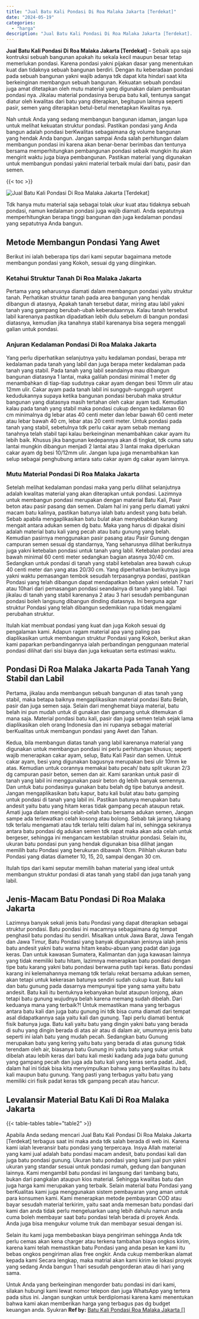 ```yaml
---
title: "Jual Batu Kali Pondasi Di Roa Malaka Jakarta [Terdekat]"
date: "2024-05-19"
categories: 
  - "harga"
description: "Jual Batu Kali Pondasi Di Roa Malaka Jakarta [Terdekat]. Untuk Anda yang berkeinginan mengorder batu pondasi ini dari kami, silakan hubungi kami lewat nomor..."
---
```


**Jual Batu Kali Pondasi Di Roa Malaka Jakarta \[Terdekat\]** – Sebaik apa saja kontruksi sebuah bangunan apakah itu sekala kecil maupun besar tetap memerlukan pondasi. Karena pondasi yakni pijakan dasar yang menentukan kuat dan tidaknya sebuah bangunan berdiri. Dengan itu keberadaan pondasi pada sebuah bangunan yakni wajib adanya tdk dapat kita hindari saat kita berkeinginan membangun sebuah bangunan. Kekuatan sebuah pondasi juga amat ditetapkan oleh mutu material yang digunakan dalam pembuatan pondasi nya. Jikalau material pondasinya berupa batu kali, tentunya sangat diatur oleh kwalitas dari batu yang diterapkan, begitupun lainnya seperti pasir, semen yang diterapkan betul-betul menetapkan Kwalitas nya.

Nah untuk Anda yang sedang membangun bangunan idaman, jangan lupa untuk melihat kekuatan struktur pondasi. Pastikan pondasi yang Anda bangun adalah pondasi berKwalitas sebagaimana dg volume bangunan yang hendak Anda bangun. Jangan sampai Anda salah perhitungan dalam membangun pondasi ini karena akan benar-benar berimbas dan tentunya bersama memperhitungkan pembangunan pondasi sebaik mungkin itu akan mengirit waktu juga biaya pembangunan. Pastikan material yang digunakan untuk membangun pondasi yakni material terbaik mulai dari batu, pasir dan semen.

{{< toc >}}

![Jual Batu Kali Pondasi Di Roa Malaka Jakarta [Terdekat]](/images/jual-batu-kali-20.png)

Tdk hanya mutu material saja sebagai tolak ukur kuat atau tidaknya sebuah pondasi, namun kedalaman pondasi juga wajib diamati. Anda sepatutnya memperhitungkan berapa tinggi bangunan dan juga kedalaman pondasi yang sepatutnya Anda bangun.

## Metode Membangun Pondasi Yang Awet

Berikut ini ialah beberapa tips dari kami seputar bagaimana metode membangun pondasi yang Kokoh, sesuai dg yang diinginkan.

### Ketahui Struktur Tanah Di Roa Malaka Jakarta

Pertama yang seharusnya diamati dalam membangun pondasi yaitu struktur tanah. Perhatikan struktur tanah pada area bangunan yang hendak dibangun di atasnya, Apakah tanah tersebut datar, miring atau labil yakni tanah yang gampang berubah-ubah keberadaannya. Kalau tanah tersebut labil karenanya pastikan dipadatkan lebih dulu sebelum di bangun pondasi diatasnya, kemudian jika tanahnya stabil karenanya bisa segera menggali galian untuk pondasi.

### Anjuran Kedalaman Pondasi Di Roa Malaka Jakarta

Yang perlu diperhatikan selanjutnya yaitu kedalaman pondasi, berapa mtr kedalaman pada tanah yang labil dan juga berapa meter kedalaman pada tanah yang stabil. Pada tanah yang labil seandainya mau dibangun bangunan diatasnya 1 lantai, maka galilah pondasi minimal 1 meter dg menambahkan di tiap-tiap sudutnya cakar ayam dengan besi 10mm ulir atau 12mm ulir. Cakar ayam pada tanah labil ini sungguh-sungguh urgent kedudukannya supaya ketika bangunan pondasi berubah maka struktur bangunan yang diatasnya masih tertahan oleh cakar ayam tadi. Kemudian kalau pada tanah yang stabil maka pondasi cukup dengan kedalaman 60 cm minimalnya dg lebar atas 40 centi meter dan lebar bawah 60 centi meter atau lebar bawah 40 cm, lebar atas 20 centi meter. Untuk pondasi pada tanah yang stabil, sebetulnya tdk perlu cakar ayam sebab memang tanahnya telah stabil tapi kalau berkeinginan menambahkan cakar ayam itu lebih baik. Khusus jika bangunan kedepannya akan di tingkat, tdk cuma satu lantai mungkin dibangun menjadi 2 lantai atau 3 lantai maka diperlukan cakar ayam dg besi 10/12mm ulir. Jangan lupa juga menambahkan kan selup sebagai penghubung antara satu cakar ayam dg cakar ayam lainnya.

### Mutu Material Pondasi Di Roa Malaka Jakarta

Setelah melihat kedalaman pondasi maka yang perlu dilihat selanjutnya adalah kwalitas material yang akan diterapkan untuk pondasi. Lazimnya untuk membangun pondasi merupakan dengan material Batu Kali, Pasir beton atau pasir pasang dan semen. Dalam hal ini yang perlu diamati yakni macam batu kalinya, pastikan batunya ialah batu andesit yang batu belah. Sebab apabila mengaplikasikan batu bulat akan menyebabkan kurang mengait antara adukan semen dg batu. Maka yang harus di dipakai disini adalah material batu kali yang pecah atau batu gunung yang belah. Kemudian pasirnya menggunakan pasir pasang atau Pasir Gunung dengan campuran semen sesuai dg standarnya, Yang seharusnya dilihat berikutnya juga yakni ketebalan pondasi untuk tanah yang labil. Ketebalan pondasi area bawah minimal 60 centi meter sedangkan bagian atasnya 30/40 cm. Sedangkan untuk pondasi di tanah yang stabil ketebalan area bawah cukup 40 centi meter dan yang atas 20/30 cm. Yang diperhatikan berikutnya juga yakni waktu pemasangan tembok sesudah terpasangnya pondasi, pastikan Pondasi yang telah dibangun dapat mendapatkan beban yakni setelah 7 hari atau 10hari dari pemasangan pondasi seandainya di tanah yang labil. Tapi jikalau di tanah yang stabil karenanya 2 atau 3 hari sesudah pembangunan pondasi boleh langsung dibangun dinding diatasnya. Ini berguna agar struktur Pondasi yang telah dibangun sedemikian rupa tidak mengalami perubahan struktur.

Itulah kiat membuat pondasi yang kuat dan juga Kokoh sesuai dg pengalaman kami. Adapun ragam material apa yang paling pas diaplikasikan untuk membangun struktur Pondasi yang Kokoh, berikut akan kami paparkan perbandingannya ialah perbandingan penggunaan material pondasi dilihat dari sisi biaya dan juga kekuatan serta estimasi waktu.

## Pondasi Di Roa Malaka Jakarta Pada Tanah Yang Stabil dan Labil

Pertama, jikalau anda membangun sebuah bangunan di atas tanah yang stabil, maka betapa baiknya mengaplikasikan material pondasi Batu Belah, pasir dan juga semen saja. Selain dari menghemat biaya material, batu belah ini pun mudah untuk di gunakan dan gampang untuk ditemukan di mana saja. Material pondasi batu kali, pasir dan juga semen telah sejak lama diaplikasikan oleh orang Indonesia dan ini rupanya sebagai material berKualitas untuk membangun pondasi yang Awet dan Tahan.

Kedua, bila membangun diatas tanah yang labil karenanya material yang digunakan untuk membangun pondasi ini perlu perhitungan khusus; seperti wajib menerapkan cakar ayam, selup, Batu Kali Pasir dan semen. Untuk cakar ayam, besi yang digunakan bagusnya merupakan besi ulir 10mm ke atas. Kemudian untuk corannya memakai batu pecah/ batu split ukuran 2/3 dg campuran pasir beton, semen dan air. Kami sarankan untuk pasir di tanah yang labil ini menggunakan pasir beton dg lebih banyak semennya. Dan untuk batu pondasinya gunakan batu belah dg tipe batunya andesit. Jangan mengaplikasikan batu kapur, batu kali bulat atau batu gamping untuk pondasi di tanah yang labil ini. Pastikan batunya merupakan batu andesit yaitu batu yang hitam keras tidak gampang pecah ataupun retak. Amati juga dalam mengisi celah-celah batu bersama adukan semen, Jangan sampe ada terlewatkan celah kosong atau bolong. Sebab tak jarang tukang tdk terlalu mengamati atau tdk terlalu teliti dalam hal ini, sehingga sekiranya antara batu pondasi dg adukan semen tdk rapat maka akan ada celah untuk bergeser, sehingga ini mengancam kestabilan struktur pondasi. Selain itu, ukuran batu pondasi pun yang hendak digunakan bisa dilihat jangan memilih batu Pondasi yang berukuran dibawah 10cm. Pilihlah ukuran batu Pondasi yang diatas diameter 10, 15, 20, sampai dengan 30 cm.

Itulah tips dari kami seputar memilih bahan material yang ideal untuk membangun struktur pondasi di atas tanah yang stabil dan juga tanah yang labil.

## Jenis-Macam Batu Pondasi Di Roa Malaka Jakarta

Lazimnya banyak sekali jenis batu Pondasi yang dapat diterapkan sebagai struktur pondasi. Batu pondasi ini macamnya sebagaimana dg tempat penghasil batu pondasi itu sendiri. Misalkan untuk Jawa Barat, Jawa Tengah dan Jawa Timur, Batu Pondasi yang banyak digunakan jenisnya ialah jenis batu andesit yakni batu warna hitam keabu-abuan yang padat dan juga keras. Dan untuk kawasan Sumatera, Kalimantan dan juga kawasan lainnya yang tidak memiliki batu hitam, lazimnya menerapkan batu pondasi dengan tipe batu karang yakni batu pondasi berwarna putih tapi keras. Batu pondasi karang ini kelemahannya memang tdk terlalu rekat bersama adukan semen, akan tetapi untuk kekerasan batunya sendiri sudah cukup kuat. Batu kali dan batu gunung pada dasarnya mempunyai tipe yang sama yaitu batu andesit. Batu kali itu bentuknya kebanyakan bulat ataupun lonjong, akan tetapi batu gunung wujudnya belah karena memang sudah dibelah. Dari keduanya mana yang terbaik?! Untuk memastikan mana yang terbagus antara batu kali dan juga batu gunung ini tdk bisa cuma diamati dari tempat asal didapatkannya saja yaitu kali dan gunung. Tapi perlu diamati bentuk fisik batunya juga. Batu kali yaitu batu yang dingin yakni batu yang berada di suhu yang dingin berada di atas air atau di dalam air, umumnya jenis batu seperti ini ialah batu yang mudah pecah. Sedangkan batu Gunung merupakan batu yang kering yaitu batu yang berada di atas gunung tidak terendam oleh air, biasanya batu Gunung ini yaitu batu yang sukar untuk dibelah atau lebih keras dari batu kali meski kadang ada juga batu gunung yang gampang pecah dan juga ada batu kali yang keras serta padat. Jadi, dalam hal ini tidak bisa kita menyimpulkan bahwa yang berKwalitas itu batu kali maupun batu gunung. Yang pasti yang terbagus yaitu batu yang memiliki ciri fisik padat keras tdk gampang pecah atau hancur.

## Levalansir Material Batu Kali Di Roa Malaka Jakarta

{{< table-tables table="table2" >}}

Apabila Anda sedang mencari Jual Batu Kali Pondasi Di Roa Malaka Jakarta \[Terdekat\] terbagus saat ini maka anda tdk salah berada di web ini. Karena kami ialah leveransir batu pondasi yang terpercaya. Insya Allah material yang kami jual adalah batu pondasi macam andesit, batu pondasi kali dan juga batu pondasi gunung. Ukuran batu pondasi yang kami jual pun yakni ukuran yang standar sesuai untuk pondasi rumah, gedung dan bangunan lainnya. Kami mengambil batu pondasi ini langsung dari tambang batu, bukan dari pangkalan ataupun kios material. Sehingga kwalitas batu dan juga harga kami merupakan yang terbaik. Selain material batu Pondasi yang berKualitas kami juga menggunakan sistem pembayaran yang aman untuk para konsumen kami. Kami menerapkan metode pembayaran COD atau bayar sesudah material terkirim, yaitu saat anda memesan batu pondasi dari kami dan anda tidak perlu mengeluarkan uang lebih dahulu namun anda cuma boleh membayar saat batu pondasi telah berada di proyek Anda. Anda juga bisa mengukur volume truk dan membayar sesuai dengan isi.

Selain itu kami juga membebaskan biaya pengiriman sehingga Anda tdk perlu cemas akan kena charger atau terkena tambahan biaya ongkos kirim, karena kami telah memastikan batu Pondasi yang anda pesan ke kami itu bebas ongkos pengiriman alias free ongkir. Anda cukup memberikan alamat kepada kami Secara lengkap, maka matrial akan kami kirim ke lokasi proyek yang sedang Anda bangun 1 hari sesudah pengorderan atau di hari yang sama.

Untuk Anda yang berkeinginan mengorder batu pondasi ini dari kami, silakan hubungi kami lewat nomor telepon dan juga WhatsApp yang tertera pada situs ini. Jangan sungkan untuk berdiplomasi karena kami menentukan bahwa kami akan memberikan harga yang terbagus pas dg budget keuangan anda. Syukran
**Ref by:** [Batu Kali Pondasi Roa Malaka Jakarta []](https://id.wikipedia.org/wiki/Batu)
